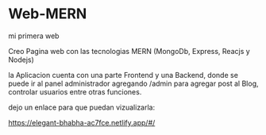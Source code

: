 # Web-MERN
mi primera web


Creo Pagina web con las tecnologias MERN (MongoDb, Express, Reacjs y Nodejs)

la Aplicacion cuenta con una parte Frontend y una Backend, donde se puede ir al panel administrador agregando /admin para agregar post al Blog, controlar usuarios entre otras funciones.

dejo un enlace para que puedan vizualizarla:

https://elegant-bhabha-ac7fce.netlify.app/#/
